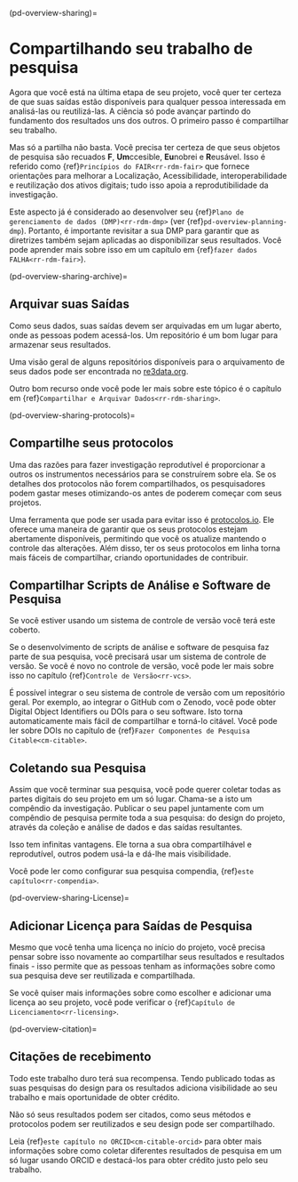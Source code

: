 (pd-overview-sharing)=
# Compartilhando seu trabalho de pesquisa
Agora que você está na última etapa de seu projeto, você quer ter certeza de que suas saídas estão disponíveis para qualquer pessoa interessada em analisá-las ou reutilizá-las. A ciência só pode avançar partindo do fundamento dos resultados uns dos outros. O primeiro passo é compartilhar seu trabalho.

Mas só a partilha não basta. Você precisa ter certeza de que seus objetos de pesquisa são recuados **F**, **Um**ccesible, **Eu**nobrei e **R**eusável. Isso é referido como {ref}`Princípios do FAIR<rr-rdm-fair>` que fornece orientações para melhorar a Localização, Acessibilidade, interoperabilidade e reutilização dos ativos digitais; tudo isso apoia a reprodutibilidade da investigação.

Este aspecto já é considerado ao desenvolver seu {ref}`Plano de gerenciamento de dados (DMP)<rr-rdm-dmp>` (ver {ref}`pd-overview-planning-dmp`). Portanto, é importante revisitar a sua DMP para garantir que as diretrizes também sejam aplicadas ao disponibilizar seus resultados. Você pode aprender mais sobre isso em um capítulo em {ref}`fazer dados FALHA<rr-rdm-fair>`).

(pd-overview-sharing-archive)=
## Arquivar suas Saídas

Como seus dados, suas saídas devem ser arquivadas em um lugar aberto, onde as pessoas podem acessá-los. Um repositório é um bom lugar para armazenar seus resultados.

Uma visão geral de alguns repositórios disponíveis para o arquivamento de seus dados pode ser encontrada no [re3data.org](https://www.re3data.org/).

Outro bom recurso onde você pode ler mais sobre este tópico é o capítulo em {ref}`Compartilhar e Arquivar Dados<rr-rdm-sharing>`.

(pd-overview-sharing-protocols)=
## Compartilhe seus protocolos

Uma das razões para fazer investigação reprodutível é proporcionar a outros os instrumentos necessários para se construírem sobre ela. Se os detalhes dos protocolos não forem compartilhados, os pesquisadores podem gastar meses otimizando-os antes de poderem começar com seus projetos.

Uma ferramenta que pode ser usada para evitar isso é [protocolos.io](https://www.protocols.io/). Ele oferece uma maneira de garantir que os seus protocolos estejam abertamente disponíveis, permitindo que você os atualize mantendo o controle das alterações. Além disso, ter os seus protocolos em linha torna mais fáceis de compartilhar, criando oportunidades de contribuir.

## Compartilhar Scripts de Análise e Software de Pesquisa

Se você estiver usando um sistema de controle de versão você terá este coberto.

Se o desenvolvimento de scripts de análise e software de pesquisa faz parte de sua pesquisa, você precisará usar um sistema de controle de versão. Se você é novo no controle de versão, você pode ler mais sobre isso no capítulo {ref}`Controle de Versão<rr-vcs>`.

É possível integrar o seu sistema de controle de versão com um repositório geral. Por exemplo, ao integrar o GitHub com o Zenodo, você pode obter Digital Object Identifiers ou DOIs para o seu software. Isto torna automaticamente mais fácil de compartilhar e torná-lo citável. Você pode ler sobre DOIs no capítulo de {ref}`Fazer Componentes de Pesquisa Citable<cm-citable>`.

## Coletando sua Pesquisa

Assim que você terminar sua pesquisa, você pode querer coletar todas as partes digitais do seu projeto em um só lugar. Chama-se a isto um compêndio da investigação. Publicar o seu papel juntamente com um compêndio de pesquisa permite toda a sua pesquisa: do design do projeto, através da coleção e análise de dados e das saídas resultantes.

Isso tem infinitas vantagens. Ele torna a sua obra compartilhável e reprodutível, outros podem usá-la e dá-lhe mais visibilidade.

Você pode ler como configurar sua pesquisa compendia, {ref}`este capítulo<rr-compendia>`.

(pd-overview-sharing-License)=
## Adicionar Licença para Saídas de Pesquisa

Mesmo que você tenha uma licença no início do projeto, você precisa pensar sobre isso novamente ao compartilhar seus resultados e resultados finais - isso permite que as pessoas tenham as informações sobre como sua pesquisa deve ser reutilizada e compartilhada.

Se você quiser mais informações sobre como escolher e adicionar uma licença ao seu projeto, você pode verificar o {ref}`Capítulo de Licenciamento<rr-licensing>`.

(pd-overview-citation)=
## Citações de recebimento

Todo este trabalho duro terá sua recompensa. Tendo publicado todas as suas pesquisas do design para os resultados adiciona visibilidade ao seu trabalho e mais oportunidade de obter crédito.

Não só seus resultados podem ser citados, como seus métodos e protocolos podem ser reutilizados e seu design pode ser compartilhado.

Leia {ref}`este capítulo no ORCID<cm-citable-orcid>` para obter mais informações sobre como coletar diferentes resultados de pesquisa em um só lugar usando ORCID e destacá-los para obter crédito justo pelo seu trabalho.
